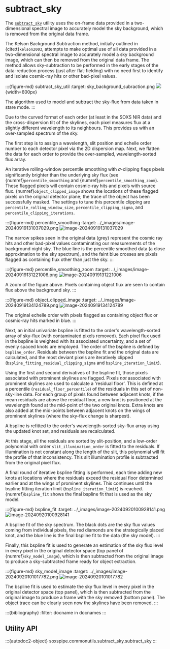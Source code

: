 # subtract_sky

The [`subtract_sky`](#soxspipe.commonutils.subtract_sky) utility uses the on-frame data provided in a two-dimensional spectral image to accurately model the sky background, which is removed from the original data frame.

The Kelson Background Subtraction method, initially outlined in {cite:t}`kelson2003`, attempts to make optimal use of all data provided in a two-dimensional spectral image to accurately model a sky background image, which can then be removed from the original data frame. The method allows sky-subtraction to be performed in the early stages of the data-reduction process (just after flat-fielding) with no need first to identify and isolate cosmic-ray hits or other bad-pixel values.

:::{figure-md} subtract_sky_util
:target: sky_background_subraction.png
![](sky_background_subraction.png){width=600px}

The algorithm used to model and subtract the sky-flux from data taken in stare mode.
:::

Due to the curved format of each order (at least in the SOXS NIR data) and the cross-dispersion tilt of the skylines, each pixel measures flux at a slightly different wavelength to its neighbours. This provides us with an over-sampled spectrum of the sky.

The first step is to assign a wavelength, slit position and echelle order number to each detector pixel via the 2D dispersion map. Next, we flatten the data for each order to provide the over-sampled, wavelength-sorted flux array. 

An iterative rolling-window percentile smoothing with 𝜎-clipping flags pixels significantly brighter than the underlying sky flux (see {numref}`percentile_smoothing` and {numref}`percentile_smoothing_zoom`). These flagged pixels will contain cosmic-ray hits and pixels with source flux. {numref}`object_clipped_image` shows the locations of these flagged pixels on the original detector plane; the trace of the object has been successfully masked. The settings to tune this percentile clipping are  `percentile_rolling_window_size`, `percentile_clipping_sigma`, and `percentile_clipping_iterations`. 

:::{figure-md} percentile_smoothing
:target: ../_images/image-20240919131037029.png
![image-20240919131037029](../_images/image-20240919131037029.png)

The narrow spikes seen in the original data (grey) represent the cosmic ray hits and other bad-pixel values contaminating our measurements of the background night sky. The blue line is the percentile smoothed data (a close approximation to the sky spectrum), and the faint blue crosses are pixels flagged as containing flux other than just the sky.
:::


:::{figure-md} percentile_smoothing_zoom
:target: ../_images/image-20240919131221006.png
![image-20240919131221006](../_images/image-20240919131221006.png)

A zoom of the figure above. Pixels containing object flux are seen to contain flux above the background sky.
:::

:::{figure-md} object_clipped_image
:target: ../_images/image-20240919134124789.png
![image-20240919134124789](../_images/image-20240919134124789.png)


The original echelle order with pixels flagged as containing object flux or cosmic-ray hits marked in blue.
:::

Next, an initial univariate bspline is fitted to the order's wavelength-sorted array of sky-flux (with contaminated pixels removed). Each pixel flux used in the bspline is weighted with its associated uncertainty, and a set of evenly spaced knots are employed. The order of the bspline is defined by `bspline_order`. Residuals between the bspline fit and the original data are calculated, and the most deviant pixels are iteratively clipped (`bspline_fitting_residual_clipping_sigma` and `bspline_iteration_limit`).

Using the first and second derivatives of the bspline fit, those pixels associated with prominent skylines are flagged. Pixels *not* associated with prominent skylines are used to calculate a 'residual floor'. This is defined at a percentile (`residual_floor_percentile`) of the residuals in this set of non-sky-line data. For each group of pixels found between adjacent knots, if the mean residuals are above the residual floor, a new knot is positioned at the wavelength found at the mid-point of the two original knots. Extra knots are also added at the mid-points between adjacent knots on the wings of prominent skylines (where the sky-flux change is sharpest). 

A bspline is refitted to the order's wavelength-sorted sky-flux array using the updated knot set, and residuals are recalculated.

At this stage, all the residuals are sorted by slit-position, and a low-order polynomial with order `slit_illumination_order` is fitted to the residuals. If illumination is not constant along the length of the slit, this polynomial will fit the profile of that inconsistency. This slit illumination profile is subtracted from the original pixel flux.

A final round of iterative bspline fitting is performed, each time adding new knots at locations where the residuals exceed the residual floor determined earlier and at the wings of prominent skylines. This continues until the bspline fitting iteration limit (`bspline_iteration_limit`) is reached. {numref}`bspline_fit` shows the final bspline fit that is used as the sky model.

:::{figure-md} bspline_fit
:target: ../_images/image-20240920100928141.png
![image-20240920100928141](../_images/image-20240920100928141.png)

A bspline fit of the sky spectrum. The black dots are the sky flux values coming from individual pixels, the red diamonds are the strategically placed knot, and the blue line is the final bspline fit to the data (the sky model).
:::

Finally, this bspline fit is used to generate an estimation of the sky flux level in every pixel in the original detector space (top panel of {numref}`sky_model_image`), which is then subtracted from the original image to produce a sky-subtracted frame ready for object extraction.

:::{figure-md} sky_model_image
:target: ../_images/image-20240920101017782.png
![image-20240920101017782](../_images/image-20240920101017782.png)

The bspline fit is used to estimate the sky flux level in every pixel in the original detector space (top panel), which is then subtracted from the original image to produce a frame with the sky removed (bottom panel). The object trace can be clearly seen now the skylines have been removed.
:::




:::{bibliography}
:filter: docname in docnames
:::



## Utility API

:::{autodoc2-object} soxspipe.commonutils.subtract_sky.subtract_sky
:::

